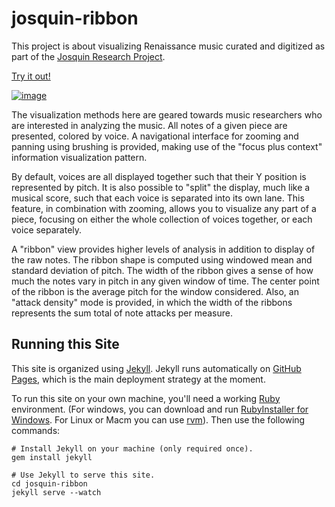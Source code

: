# josquin-ribbon

This project is about visualizing Renaissance music curated and digitized as part of the [Josquin Research Project](http://josquin.stanford.edu/about/).

[Try it out!](https://sul-cidr.github.io/josquin-ribbon/)

[![image](https://cloud.githubusercontent.com/assets/68416/23161307/a61af460-f84f-11e6-8ed6-152d86650eac.png)](https://sul-cidr.github.io/josquin-ribbon/)

The visualization methods here are geared towards music researchers who are interested in analyzing the music. All notes of a given piece are presented, colored by voice. A navigational interface for zooming and panning using brushing is provided, making use of the "focus plus context" information visualization pattern.

By default, voices are all displayed together such that their Y position is represented by pitch. It is also possible to "split" the display, much like a musical score, such that each voice is separated into its own lane. This feature, in combination with zooming, allows you to visualize any part of a piece, focusing on either the whole collection of voices together, or each voice separately.

A "ribbon" view provides higher levels of analysis in addition to display of the raw notes. The ribbon shape is computed using windowed mean and standard deviation of pitch. The width of the ribbon gives a sense of how much the notes vary in pitch in any given window of time. The center point of the ribbon is the average pitch for the window considered. Also, an "attack density" mode is provided, in which the width of the ribbons represents the sum total of note attacks per measure.


## Running this Site

This site is organized using [Jekyll](https://jekyllrb.com/). Jekyll runs automatically on [GitHub Pages](https://pages.github.com/), which is the main deployment strategy at the moment.

To run this site on your own machine, you'll need a working [Ruby](https://www.ruby-lang.org/en/documentation/installation/) environment. (For windows, you can download and run [RubyInstaller for Windows](https://rubyinstaller.org/).  For Linux or Macm you can use [rvm](http://rvm.io)). Then use the following commands:

```
# Install Jekyll on your machine (only required once).
gem install jekyll

# Use Jekyll to serve this site.
cd josquin-ribbon
jekyll serve --watch
```

